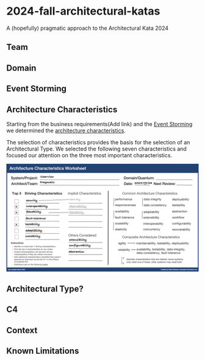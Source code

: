 # 2024-fall-architectural-katas
A (hopefully) pragmatic approach to the Architectural Kata 2024

## Team

## Domain

## Event Storming


## Architecture Characteristics
Starting from the business requirements(Add link) and the [Event Storming](/EventStorming) we determined the [architecture characteristics](/ArchitectureCharacteristics/Characteristics.md).

The selection of characteristics provides the basis for the selection of an Architectural Type. We selected the following seven characteristics and focused our attention on the three most important characteristics.

![ArchitecturalCharacteristics](/ArchitectureCharacteristics/images/architecture-characteristics.png)

## Architectural Type?


## C4

## Context

## Known Limitations
